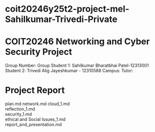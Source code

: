 # coit20246y25t2-project-mel-Sahilkumar-Trivedi-Private


# COIT20246 Networking and Cyber Security Project
Group Number: Group 
Student 1: Sahilkumar Bharatbhai Patel-12313001
Student 2: Trivedi Alig Jayeshkumar - 12310588
Campus: 
Tutor: 

# Project Report
plan.md
network.md
cloud_1.md   
reflection_1.md   
security_1.md   
ethical and Social Issues_1.md   
report_and_presentation.md
